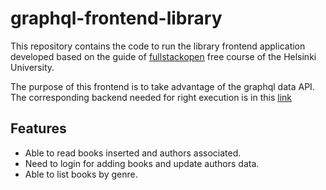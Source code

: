 # graphql-frontend-library

This repository contains the code to run the library frontend application developed based on the guide of [fullstackopen](https://fullstackopen.com/en/) free course of the Helsinki University.

The purpose of this frontend is to take advantage of the graphql data API.
The corresponding backend needed for right execution is in this [link](https://github.com/AlejandroGorgues/graphql-backend-library)
## Features
* Able to read books inserted and authors associated.
* Need to login for adding books and update authors data.
* Able to list books by genre.